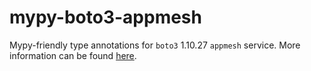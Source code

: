 # mypy-boto3-appmesh

Mypy-friendly type annotations for `boto3` 1.10.27 `appmesh` service.
More information can be found [here](https://github.com/vemel/mypy_boto3).
